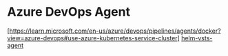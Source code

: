 # Azure DevOps Agent

[https://learn.microsoft.com/en-us/azure/devops/pipelines/agents/docker?view=azure-devops#use-azure-kubernetes-service-cluster]
[helm-vsts-agent](https://github.com/Azure/helm-vsts-agent)
